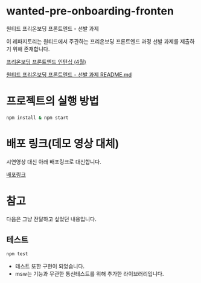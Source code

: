 # wanted-pre-onboarding-fronten

원티드 프리온보딩 프론트엔드 - 선발 과제

이 레파지토리는 원티드에서 주관하는 프리온보딩 프론트엔드 과정 선발 과제를 제출하기 위해 존재합니다.

[프리온보딩 프론트엔드 인턴십 (4월)](https://www.wanted.co.kr/events/pre_ob_fe_10)

[원티드 프리온보딩 프론트엔드 - 선발 과제 README.md](https://github.com/walking-sunset/selection-task)

# 프로젝트의 실행 방법

```sh
npm install & npm start
```

# 배포 링크(데모 영상 대체)

시연영상 대신 아래 배포링크로 대신합니다.

[배포링크](https://wanted-pre-onboarding-frontend-mu-six.vercel.app/)

# 참고

다음은 그냥 전달하고 싶었던 내용입니다.

## 테스트

```sh
npm test
```

- 테스트 또한 구현이 되었습니다.
- msw는 기능과 무관한 통신테스트를 위해 추가한 라이브러리입니다.

